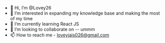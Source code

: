 - 👋 Hi, I’m @Lovey26
- 👀 I’m interested in expanding my knowledge base and making the most of my time
- 🌱 I’m currently learning React JS
- 💞️ I’m looking to collaborate on -- ummm
- 📫 How to reach me - loveyjais026@gmail.com

<!---
Lovey26/Lovey26 is a ✨ special ✨ repository because its `README.md` (this file) appears on your GitHub profile.
You can click the Preview link to take a look at your changes.
--->
